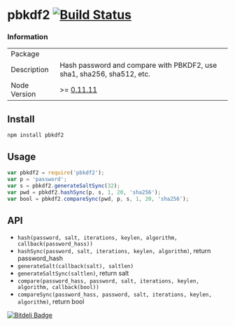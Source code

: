 # pbkdf2 [![Build Status](https://travis-ci.org/fundon/pbkdf2.svg)](https://travis-ci.org/fundon/pbkdf2)

### Information

<table>
<tr>
  <td>Package</td>
  <td></td>
</tr>
<tr>
  <td>Description</td>
  <td>Hash password and compare with PBKDF2, use sha1, sha256, sha512, etc. </td>
</tr>
<tr>
  <td>Node Version</td>
  <td>>= <a href="https://github.com/joyent/node/releases/tag/v0.11.11">0.11.11</a></td>
</tr>
</table>

## Install

```shell
npm install pbkdf2
```


## Usage

```js
var pbkdf2 = require('pbkdf2');
var p = 'password';
var s = pbkdf2.generateSaltSync(32);
var pwd = pbkdf2.hashSync(p, s, 1, 20, 'sha256');
var bool = pbkdf2.compareSync(pwd, p, s, 1, 20, 'sha256');
```


## API

* `hash(password, salt, iterations, keylen, algorithm, callback(password_hass))`
* `hashSync(password, salt, iterations, keylen, algorithm)`, return password_hash
* `generateSalt(callback(salt), saltlen)`
* `generateSaltSync(saltlen)`, return salt
* `compare(password_hass, password, salt, iterations, keylen, algorithm, callback(bool))`
* `compareSync(password_hass, password, salt, iterations, keylen, algorithm)`, return bool

[![Bitdeli Badge](https://d2weczhvl823v0.cloudfront.net/fundon/pbkdf2/trend.png)](https://bitdeli.com/free "Bitdeli Badge")
